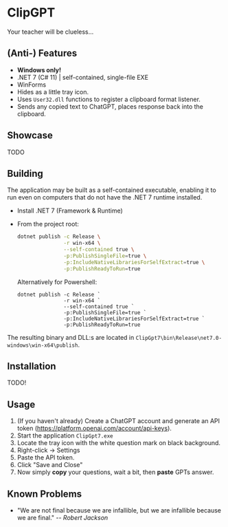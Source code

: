 # ClipGPT

Your teacher will be clueless...

## (Anti-) Features

- **Windows only!**
- .NET 7 (C# 11) | self-contained, single-file EXE
- WinForms
- Hides as a little tray icon.
- Uses `User32.dll` functions to register a clipboard format listener.
- Sends any copied text to ChatGPT, places response back into the clipboard.

## Showcase

TODO

## Building

The application may be built as a self-contained executable, enabling it to run even on computers that do not have the
.NET 7 runtime installed.

- Install .NET 7 (Framework & Runtime)
- From the project root:

    ```bash
    dotnet publish -c Release \
                   -r win-x64 \
                   --self-contained true \
                   -p:PublishSingleFile=true \
                   -p:IncludeNativeLibrariesForSelfExtract=true \
                   -p:PublishReadyToRun=true
    ```
  
    Alternatively for Powershell:
  ```shell
  dotnet publish -c Release `
                 -r win-x64 `
                 --self-contained true `
                 -p:PublishSingleFile=true `
                 -p:IncludeNativeLibrariesForSelfExtract=true `
                 -p:PublishReadyToRun=true
  ```

The resulting binary and DLL:s are located in `ClipGpt7\bin\Release\net7.0-windows\win-x64\publish`.

## Installation

TODO!

## Usage

1. (If you haven't already) Create a ChatGPT account and generate an API token (https://platform.openai.com/account/api-keys).
2. Start the application `ClipGpt7.exe`
3. Locate the tray icon with the white question mark on black background.
4. Right-click → Settings
5. Paste the API token.
6. Click "Save and Close"
7. Now simply **copy** your questions, wait a bit, then **paste** GPTs answer.

## Known Problems

- "We are not final because we are infallible, but we are infallible because we are final." -- <cite>Robert Jackson</cite>